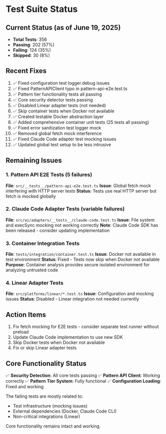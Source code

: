 # Test Suite Status

## Current Status (as of June 19, 2025)
- **Total Tests**: 356
- **Passing**: 202 (57%)
- **Failing**: 124 (35%)
- **Skipped**: 30 (8%)

## Recent Fixes
1. ✅ Fixed configuration test logger.debug issues
2. ✅ Fixed PatternAPIClient typo in pattern-api-e2e.test.ts
3. ✅ Pattern tier functionality tests all passing
4. ✅ Core security detector tests passing
5. ✅ Disabled Linear adapter tests (not needed)
6. ✅ Skip container tests when Docker not available
7. ✅ Created testable Docker abstraction layer
8. ✅ Added comprehensive container unit tests (25 tests all passing)
9. ✅ Fixed error sanitization test logger mock
10. ✅ Removed global fetch mock interference
11. ✅ Fixed Claude Code adapter test mocking issues
12. ✅ Updated global test setup to be less intrusive

## Remaining Issues

### 1. Pattern API E2E Tests (5 failures)
**File**: `src/__tests__/pattern-api-e2e.test.ts`
**Issue**: Global fetch mock interfering with HTTP server tests
**Status**: Tests use real HTTP server but fetch is mocked globally

### 2. Claude Code Adapter Tests (variable failures)
**File**: `src/ai/adapters/__tests__/claude-code.test.ts`
**Issue**: File system and execSync mocking not working correctly
**Note**: Claude Code SDK has been released - consider updating implementation

### 3. Container Integration Tests
**File**: `tests/integration/container.test.ts`
**Issue**: Docker not available in test environment
**Status**: Fixed - Tests now skip when Docker not available
**Purpose**: Container analysis provides secure isolated environment for analyzing untrusted code

### 4. Linear Adapter Tests
**File**: `src/platforms/linear/*.test.ts`
**Issue**: Configuration and mocking issues
**Status**: Disabled - Linear integration not needed currently

## Action Items
1. Fix fetch mocking for E2E tests - consider separate test runner without preload
2. Update Claude Code implementation to use new SDK
3. Skip Docker tests when Docker not available
4. Fix or skip Linear adapter tests

## Core Functionality Status
✅ **Security Detection**: All core tests passing
✅ **Pattern API Client**: Working correctly
✅ **Pattern Tier System**: Fully functional
✅ **Configuration Loading**: Fixed and working

The failing tests are mostly related to:
- Test infrastructure (mocking issues)
- External dependencies (Docker, Claude Code CLI)
- Non-critical integrations (Linear)

Core functionality remains intact and working.